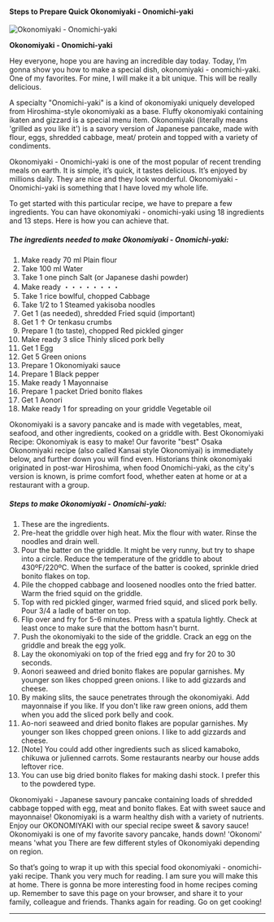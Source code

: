             

#### Steps to Prepare Quick Okonomiyaki - Onomichi-yaki

![Okonomiyaki - Onomichi-yaki](https://img-global.cpcdn.com/recipes/4904061900947456/751x532cq70/okonomiyaki-onomichi-yaki-recipe-main-photo.jpg)

**Okonomiyaki - Onomichi-yaki**

Hey everyone, hope you are having an incredible day today. Today, I’m gonna show you how to make a special dish, okonomiyaki - onomichi-yaki. One of my favorites. For mine, I will make it a bit unique. This will be really delicious.

A specialty "Onomichi-yaki" is a kind of okonomiyaki uniquely developed from Hiroshima-style okonomiyaki as a base. Fluffy okonomiyaki containing ikaten and gizzard is a special menu item. Okonomiyaki (literally means 'grilled as you like it') is a savory version of Japanese pancake, made with flour, eggs, shredded cabbage, meat/ protein and topped with a variety of condiments.

Okonomiyaki - Onomichi-yaki is one of the most popular of recent trending meals on earth. It is simple, it’s quick, it tastes delicious. It’s enjoyed by millions daily. They are nice and they look wonderful. Okonomiyaki - Onomichi-yaki is something that I have loved my whole life.

To get started with this particular recipe, we have to prepare a few ingredients. You can have okonomiyaki - onomichi-yaki using 18 ingredients and 13 steps. Here is how you can achieve that.

##### The ingredients needed to make Okonomiyaki - Onomichi-yaki:

1.  Make ready 70 ml Plain flour
2.  Take 100 ml Water
3.  Take 1 one pinch Salt (or Japanese dashi powder)
4.  Make ready ・・・・・・・・
5.  Take 1 rice bowlful, chopped Cabbage
6.  Take 1/2 to 1 Steamed yakisoba noodles
7.  Get 1 (as needed), shredded Fried squid (important)
8.  Get 1 ↑ Or tenkasu crumbs
9.  Prepare 1 (to taste), chopped Red pickled ginger
10.  Make ready 3 slice Thinly sliced pork belly
11.  Get 1 Egg
12.  Get 5 Green onions
13.  Prepare 1 Okonomiyaki sauce
14.  Prepare 1 Black pepper
15.  Make ready 1 Mayonnaise
16.  Prepare 1 packet Dried bonito flakes
17.  Get 1 Aonori
18.  Make ready 1 for spreading on your griddle Vegetable oil

Okonomiyaki is a savory pancake and is made with vegetables, meat, seafood, and other ingredients, cooked on a griddle with. Best Okonomiyaki Recipe: Okonomiyak is easy to make! Our favorite "best" Osaka Okonomiyaki recipe (also called Kansai style Okonomiyai) is immediately below, and further down you will find even. Historians think okonomiyaki originated in post-war Hiroshima, when food Onomichi-yaki, as the city's version is known, is prime comfort food, whether eaten at home or at a restaurant with a group.

##### Steps to make Okonomiyaki - Onomichi-yaki:

1.  These are the ingredients.
2.  Pre-heat the griddle over high heat. Mix the flour with water. Rinse the noodles and drain well.
3.  Pour the batter on the griddle. It might be very runny, but try to shape into a circle. Reduce the temperature of the griddle to about 430ºF/220ºC. When the surface of the batter is cooked, sprinkle dried bonito flakes on top.
4.  Pile the chopped cabbage and loosened noodles onto the fried batter. Warm the fried squid on the griddle.
5.  Top with red pickled ginger, warmed fried squid, and sliced pork belly. Pour 3/4 a ladle of batter on top.
6.  Flip over and fry for 5-6 minutes. Press with a spatula lightly. Check at least once to make sure that the bottom hasn't burnt.
7.  Push the okonomiyaki to the side of the griddle. Crack an egg on the griddle and break the egg yolk.
8.  Lay the okonomiyaki on top of the fried egg and fry for 20 to 30 seconds.
9.  Aonori seaweed and dried bonito flakes are popular garnishes. My younger son likes chopped green onions. I like to add gizzards and cheese.
10.  By making slits, the sauce penetrates through the okonomiyaki. Add mayonnaise if you like. If you don't like raw green onions, add them when you add the sliced pork belly and cook.
11.  Ao-nori seaweed and dried bonito flakes are popular garnishes. My younger son likes chopped green onions. I like to add gizzards and cheese.
12.  \[Note\] You could add other ingredients such as sliced kamaboko, chikuwa or julienned carrots. Some restaurants nearby our house adds leftover rice.
13.  You can use big dried bonito flakes for making dashi stock. I prefer this to the powdered type.

Okonomiyaki - Japanese savoury pancake containing loads of shredded cabbage topped with egg, meat and bonito flakes. Eat with sweet sauce and mayonnaise! Okonomiyaki is a warm healthy dish with a variety of nutrients. Enjoy our OKONOMIYAKI with our special recipe sweet & savory sauce! Okonomiyaki is one of my favorite savory pancake, hands down! 'Okonomi' means 'what you There are few different styles of Okonomiyaki depending on region.

So that’s going to wrap it up with this special food okonomiyaki - onomichi-yaki recipe. Thank you very much for reading. I am sure you will make this at home. There is gonna be more interesting food in home recipes coming up. Remember to save this page on your browser, and share it to your family, colleague and friends. Thanks again for reading. Go on get cooking!

* * *